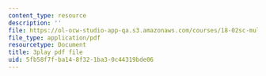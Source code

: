 ```yaml
---
content_type: resource
description: ''
file: https://ol-ocw-studio-app-qa.s3.amazonaws.com/courses/18-02sc-multivariable-calculus-fall-2010/5fb58f7fba148f321ba30c44319bde06_6T13yRjtd-o.pdf
file_type: application/pdf
resourcetype: Document
title: 3play pdf file
uid: 5fb58f7f-ba14-8f32-1ba3-0c44319bde06
---
```

